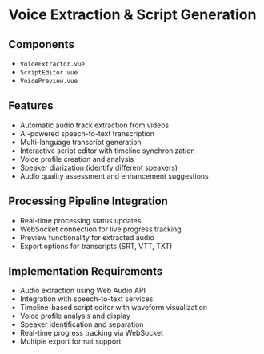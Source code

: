 # Voice Extraction & Script Generation

## Components

- `VoiceExtractor.vue`
- `ScriptEditor.vue`
- `VoicePreview.vue`

## Features

- Automatic audio track extraction from videos
- AI-powered speech-to-text transcription
- Multi-language transcript generation
- Interactive script editor with timeline synchronization
- Voice profile creation and analysis
- Speaker diarization (identify different speakers)
- Audio quality assessment and enhancement suggestions

## Processing Pipeline Integration

- Real-time processing status updates
- WebSocket connection for live progress tracking
- Preview functionality for extracted audio
- Export options for transcripts (SRT, VTT, TXT)

## Implementation Requirements

- Audio extraction using Web Audio API
- Integration with speech-to-text services
- Timeline-based script editor with waveform visualization
- Voice profile analysis and display
- Speaker identification and separation
- Real-time progress tracking via WebSocket
- Multiple export format support
